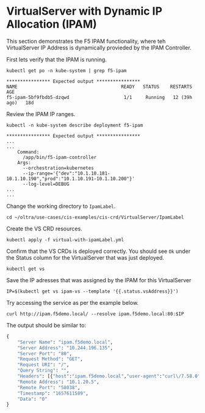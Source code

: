 # VirtualServer with Dynamic IP Allocation (IPAM)

This section demonstrates the F5 IPAM functionality, where teh VirtualServer IP Address is dynamically provieded by the IPAM Controller. 

First lets verify that the IPAM is running.

```
kubectl get po -n kube-system | grep f5-ipam

**************** Expected output ****************
NAME                                      READY   STATUS    RESTARTS       AGE
f5-ipam-5bf9fbdb5-dzqwd                    1/1     Running   12 (39h ago)   18d
```

Review the IPAM IP ranges.

```
kubectl -n kube-system describe deployment f5-ipam

**************** Expected output ****************
...
...
    Command:
      /app/bin/f5-ipam-controller
    Args:
      --orchestration=kubernetes
      --ip-range='{"dev":"10.1.10.181-10.1.10.190","prod":"10.1.10.191-10.1.10.200"}'
      --log-level=DEBUG
...
...
```

Change the working directory to `IpamLabel`.
```
cd ~/oltra/use-cases/cis-examples/cis-crd/VirtualServer/IpamLabel
```

Create the VS CRD resources. 
```
kubectl apply -f virtual-with-ipamLabel.yml
```

Confirm that the VS CRDs is deployed correctly. You should see `Ok` under the Status column for the VirtualServer that was just deployed.
```
kubectl get vs 
```
Save the IP adresses that was assigned by the IPAM for this VirtualServer
```
IP=$(kubectl get vs ipam-vs --template '{{.status.vsAddress}}')
```

Try accessing the service as per the example below. 
```
curl http://ipam.f5demo.local/ --resolve ipam.f5demo.local:80:$IP
```

The output should be similar to:

```cmd
{
    "Server Name": "ipam.f5demo.local",
    "Server Address": "10.244.196.135",
    "Server Port": "80",
    "Request Method": "GET",
    "Request URI": "/",
    "Query String": "",
    "Headers": [{"host":"ipam.f5demo.local","user-agent":"curl\/7.58.0","accept":"*\/*"}],
    "Remote Address": "10.1.20.5",
    "Remote Port": "58038",
    "Timestamp": "1657611589",
    "Data": "0"
}
```
